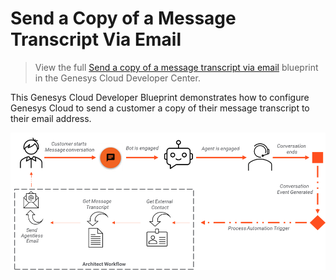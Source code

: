 # Send a Copy of a Message Transcript Via Email

> View the full [Send a copy of a message transcript via email](https://developer.mypurecloud.com/blueprints/send-message-transcript-by-email/ "Goes to the Send a Copy of a Message Transcript Via Email Blueprint") blueprint in the Genesys Cloud Developer Center.

This Genesys Cloud Developer Blueprint demonstrates how to configure Genesys Cloud to send a customer a copy of their message transcript to their email address.

![Overview](blueprint/images/overview.png "Overview")
